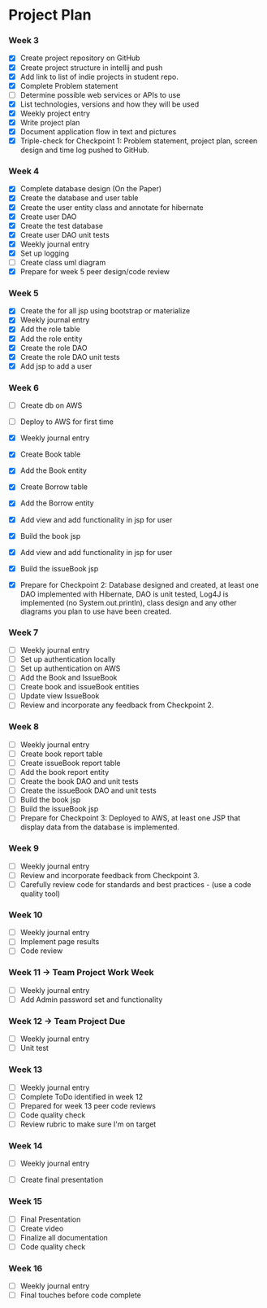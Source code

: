 
# Project Plan

### Week 3
- [X] Create project repository on GitHub
- [X] Create project structure in intellij and push
- [X] Add link to list of indie projects in student repo.
- [X] Complete Problem statement
- [ ] Determine possible web services or APIs to use
- [X] List technologies, versions and how they will be used
- [X] Weekly project entry
- [X] Write project plan
- [X] Document application flow in text and pictures
- [X] Triple-check for Checkpoint 1: Problem statement, project plan, screen design and time log pushed to GitHub.

### Week 4
- [X] Complete database design (On the Paper)
- [X] Create the database and user table
- [X] Create the user entity class and annotate for hibernate
- [X] Create user DAO
- [X] Create the test database
- [X] Create user DAO unit tests
- [X] Weekly journal entry
- [X] Set up logging
- [ ] Create class uml diagram
- [X] Prepare for week 5 peer design/code review

### Week 5
- [X] Create the for all jsp using bootstrap or materialize
- [X] Weekly journal entry
- [X] Add the role table
- [X] Add the role entity
- [X] Create the role DAO
- [X] Create the role DAO unit tests
- [X] Add jsp to add a user

### Week 6
- [ ] Create db on AWS
- [ ] Deploy to AWS for first time
- [X] Weekly journal entry
- [X] Create Book table
- [X] Add the Book entity
- [X] Create Borrow table
- [X] Add the Borrow entity
- [X] Add view and add functionality in jsp for user
- [X] Build the book jsp
- [X] Add view and add functionality in jsp for user
- [X] Build the issueBook jsp
- [X] Prepare for Checkpoint 2: Database designed and created, at least one DAO implemented with Hibernate, 
DAO is unit tested, Log4J is implemented (no System.out.println), class design and any other diagrams you plan
to use have been created.


### Week 7
- [ ] Weekly journal entry
- [ ] Set up authentication locally
- [ ] Set up authentication on AWS
- [ ] Add the Book and IssueBook
- [ ] Create book and issueBook entities
- [ ] Update view IssueBook 
- [ ] Review and incorporate any feedback from Checkpoint 2.

### Week 8
- [ ] Weekly journal entry
- [ ] Create book report table
- [ ] Create issueBook report table
- [ ] Add the book report entity
- [ ] Create the book DAO and unit tests
- [ ] Create the issueBook DAO and unit tests
- [ ] Build the book jsp
- [ ] Build the issueBook jsp
- [ ] Prepare for Checkpoint 3: Deployed to AWS, at least one JSP that display data from the database is implemented.

### Week 9
- [ ] Weekly journal entry
- [ ] Review and incorporate feedback from Checkpoint 3.
- [ ] Carefully review code for standards and best practices - (use a code quality tool)

### Week 10
- [ ] Weekly journal entry
- [ ] Implement page results
- [ ] Code review

### Week 11 -> Team Project Work Week
- [ ] Weekly journal entry
- [ ] Add Admin password set and functionality 

### Week 12 -> Team Project Due
- [ ] Weekly journal entry
- [ ] Unit test

### Week 13
- [ ] Weekly journal entry
- [ ] Complete ToDo identified in week 12
- [ ] Prepared for week 13 peer code reviews
- [ ] Code quality check
- [ ] Review rubric to make sure I'm on target

### Week 14
- [ ] Weekly journal entry
- [ ] Create final presentation


### Week 15
- [ ] Final Presentation
- [ ] Create video
- [ ] Finalize all documentation
- [ ] Code quality check

### Week 16
- [ ] Weekly journal entry
- [ ] Final touches before code complete